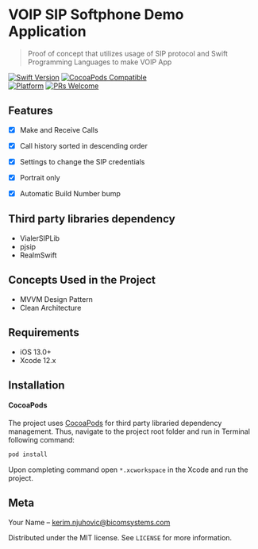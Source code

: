 # VOIP SIP Softphone Demo Application

> Proof of concept that utilizes usage of SIP protocol and Swift Programming Languages to make VOIP App

[![Swift Version][swift-image]][swift-url]
[![CocoaPods Compatible](https://img.shields.io/cocoapods/v/EZSwiftExtensions.svg)](https://img.shields.io/cocoapods/v/LFAlertController.svg)  
[![Platform](https://img.shields.io/cocoapods/p/LFAlertController.svg?style=flat)](http://cocoapods.org/pods/LFAlertController)
[![PRs Welcome](https://img.shields.io/badge/PRs-welcome-brightgreen.svg?style=flat-square)](http://makeapullrequest.com)

## Features

- [x] Make and Receive Calls
- [x] Call history sorted in descending order
- [x] Settings to change the SIP credentials
- [x] Portrait only
- [x] Automatic Build Number bump



## Third party libraries dependency

- VialerSIPLib
- pjsip
- RealmSwift



## Concepts Used in the Project

- MVVM Design Pattern
- Clean Architecture



## Requirements

- iOS 13.0+
- Xcode 12.x



## Installation

#### CocoaPods
The project uses [CocoaPods](http://cocoapods.org/) for third party libraried dependency management. Thus, navigate to the project root folder and run in Terminal following command:

```ruby
pod install
```

Upon completing command open `*.xcworkspace` in the Xcode and run the project.



## Meta

Your Name – kerim.njuhovic@bicomsystems.com

Distributed under the MIT license. See ``LICENSE`` for more information.

[swift-image]:https://img.shields.io/badge/swift-5.1-orange.svg
[swift-url]: https://swift.org/
[license-image]: https://img.shields.io/badge/License-MIT-blue.svg
[license-url]: LICENSE
[travis-image]: https://img.shields.io/travis/dbader/node-datadog-metrics/master.svg?style=flat-square
[travis-url]: https://travis-ci.org/dbader/node-datadog-metrics
[codebeat-image]: https://codebeat.co/badges/c19b47ea-2f9d-45df-8458-b2d952fe9dad
[codebeat-url]: https://codebeat.co/projects/github-com-vsouza-awesomeios-com
